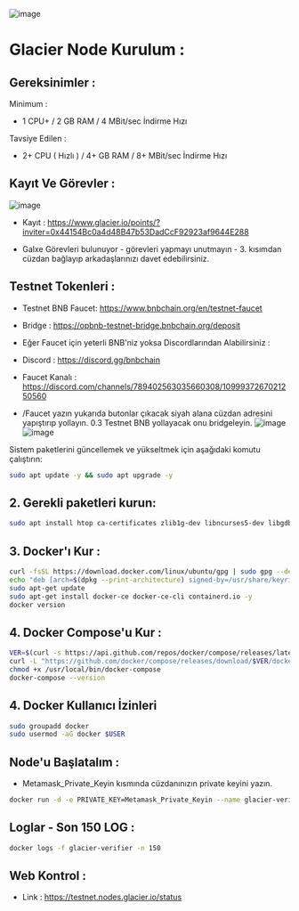 ![image](https://github.com/user-attachments/assets/1a495447-e4a5-4f4f-9824-1feb0643c067)


# Glacier Node Kurulum : 

## Gereksinimler : 

Minimum : 

- 1 CPU+ / 2 GB RAM /  4 MBit/sec İndirme Hızı

Tavsiye Edilen : 

- 2+ CPU ( Hızlı ) / 4+ GB RAM / 8+ MBit/sec İndirme Hızı 

## Kayıt Ve Görevler : 

![image](https://github.com/user-attachments/assets/312b79b9-5e6f-4c9f-93a5-6fb63f491235)


- Kayıt : https://www.glacier.io/points/?inviter=0x44154Bc0a4d48B47b53DadCcF92923af9644E288

- Galxe Görevleri bulunuyor - görevleri yapmayı unutmayın - 3. kısımdan cüzdan bağlayıp arkadaşlarınızı davet edebilirsiniz.

## Testnet Tokenleri : 

- Testnet BNB Faucet: https://www.bnbchain.org/en/testnet-faucet

- Bridge : https://opbnb-testnet-bridge.bnbchain.org/deposit

- Eğer Faucet için yeterli BNB'niz yoksa Discordlarından Alabilirsiniz : 

- Discord : https://discord.gg/bnbchain
- Faucet Kanalı : https://discord.com/channels/789402563035660308/1099937267021250560
- /Faucet yazın yukarıda butonlar çıkacak siyah alana cüzdan adresini yapıştırıp yollayın. 0.3 Testnet BNB yollayacak onu bridgeleyin.
![image](https://github.com/user-attachments/assets/45eaaf67-ae5c-44ea-85f0-c2af03f82138)
![image](https://github.com/user-attachments/assets/17668f8a-5ff2-455d-8955-570d37563c46)


Sistem paketlerini güncellemek ve yükseltmek için aşağıdaki komutu çalıştırın:

```bash
sudo apt update -y && sudo apt upgrade -y
```
## 2. Gerekli paketleri kurun:

```bash
sudo apt install htop ca-certificates zlib1g-dev libncurses5-dev libgdbm-dev libnss3-dev tmux iptables curl nvme-cli git wget make jq libleveldb-dev build-essential pkg-config ncdu tar clang bsdmainutils lsb-release libssl-dev libreadline-dev libffi-dev jq gcc screen unzip lz4 -y
```
## 3. Docker'ı Kur : 

```bash
curl -fsSL https://download.docker.com/linux/ubuntu/gpg | sudo gpg --dearmor -o /usr/share/keyrings/docker-archive-keyring.gpg
echo "deb [arch=$(dpkg --print-architecture) signed-by=/usr/share/keyrings/docker-archive-keyring.gpg] https://download.docker.com/linux/ubuntu $(lsb_release -cs) stable" | sudo tee /etc/apt/sources.list.d/docker.list > /dev/null
sudo apt-get update
sudo apt-get install docker-ce docker-ce-cli containerd.io -y
docker version
```

## 4. Docker Compose'u Kur : 

```bash
VER=$(curl -s https://api.github.com/repos/docker/compose/releases/latest | grep tag_name | cut -d '"' -f 4)
curl -L "https://github.com/docker/compose/releases/download/$VER/docker-compose-$(uname -s)-$(uname -m)" -o /usr/local/bin/docker-compose
chmod +x /usr/local/bin/docker-compose
docker-compose --version
```

## 4. Docker Kullanıcı İzinleri

```bash
sudo groupadd docker
sudo usermod -aG docker $USER
```

## Node'u Başlatalım :

- Metamask_Private_Keyin kısmında cüzdanınızın private keyini yazın. 

```bash
docker run -d -e PRIVATE_KEY=Metamask_Private_Keyin --name glacier-verifier docker.io/glaciernetwork/glacier-verifier:v0.0.3
```

## Loglar - Son 150 LOG : 

```bash
docker logs -f glacier-verifier -n 150
```

## Web Kontrol : 

- Link : https://testnet.nodes.glacier.io/status


